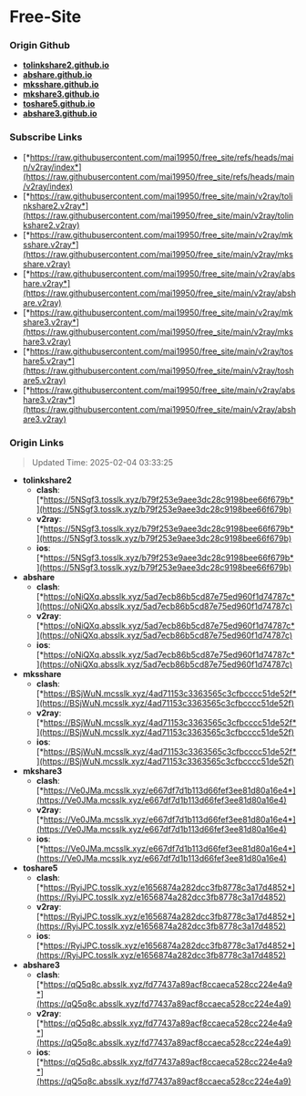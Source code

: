 # Free-Site

### Origin Github

- [**tolinkshare2.github.io**](https://github.com/tolinkshare2/tolinkshare2.github.io)
- [**abshare.github.io**](https://github.com/abshare/abshare.github.io)
- [**mksshare.github.io**](https://github.com/mksshare/mksshare.github.io)
- [**mkshare3.github.io**](https://github.com/mkshare3/mkshare3.github.io)
- [**toshare5.github.io**](https://github.com/toshare5/toshare5.github.io)
- [**abshare3.github.io**](https://github.com/abshare3/abshare3.github.io)

### Subscribe Links

- [*https://raw.githubusercontent.com/mai19950/free_site/refs/heads/main/v2ray/index*](https://raw.githubusercontent.com/mai19950/free_site/refs/heads/main/v2ray/index)
- [*https://raw.githubusercontent.com/mai19950/free_site/main/v2ray/tolinkshare2.v2ray*](https://raw.githubusercontent.com/mai19950/free_site/main/v2ray/tolinkshare2.v2ray)
- [*https://raw.githubusercontent.com/mai19950/free_site/main/v2ray/mksshare.v2ray*](https://raw.githubusercontent.com/mai19950/free_site/main/v2ray/mksshare.v2ray)
- [*https://raw.githubusercontent.com/mai19950/free_site/main/v2ray/abshare.v2ray*](https://raw.githubusercontent.com/mai19950/free_site/main/v2ray/abshare.v2ray)
- [*https://raw.githubusercontent.com/mai19950/free_site/main/v2ray/mkshare3.v2ray*](https://raw.githubusercontent.com/mai19950/free_site/main/v2ray/mkshare3.v2ray)
- [*https://raw.githubusercontent.com/mai19950/free_site/main/v2ray/toshare5.v2ray*](https://raw.githubusercontent.com/mai19950/free_site/main/v2ray/toshare5.v2ray)
- [*https://raw.githubusercontent.com/mai19950/free_site/main/v2ray/abshare3.v2ray*](https://raw.githubusercontent.com/mai19950/free_site/main/v2ray/abshare3.v2ray)

### Origin Links

> Updated Time: 2025-02-04 03:33:25

- **tolinkshare2**
  - **clash**: [*https://5NSgf3.tosslk.xyz/b79f253e9aee3dc28c9198bee66f679b*](https://5NSgf3.tosslk.xyz/b79f253e9aee3dc28c9198bee66f679b)
  - **v2ray**: [*https://5NSgf3.tosslk.xyz/b79f253e9aee3dc28c9198bee66f679b*](https://5NSgf3.tosslk.xyz/b79f253e9aee3dc28c9198bee66f679b)
  - **ios**: [*https://5NSgf3.tosslk.xyz/b79f253e9aee3dc28c9198bee66f679b*](https://5NSgf3.tosslk.xyz/b79f253e9aee3dc28c9198bee66f679b)
- **abshare**
  - **clash**: [*https://oNiQXq.absslk.xyz/5ad7ecb86b5cd87e75ed960f1d74787c*](https://oNiQXq.absslk.xyz/5ad7ecb86b5cd87e75ed960f1d74787c)
  - **v2ray**: [*https://oNiQXq.absslk.xyz/5ad7ecb86b5cd87e75ed960f1d74787c*](https://oNiQXq.absslk.xyz/5ad7ecb86b5cd87e75ed960f1d74787c)
  - **ios**: [*https://oNiQXq.absslk.xyz/5ad7ecb86b5cd87e75ed960f1d74787c*](https://oNiQXq.absslk.xyz/5ad7ecb86b5cd87e75ed960f1d74787c)
- **mksshare**
  - **clash**: [*https://BSjWuN.mcsslk.xyz/4ad71153c3363565c3cfbcccc51de52f*](https://BSjWuN.mcsslk.xyz/4ad71153c3363565c3cfbcccc51de52f)
  - **v2ray**: [*https://BSjWuN.mcsslk.xyz/4ad71153c3363565c3cfbcccc51de52f*](https://BSjWuN.mcsslk.xyz/4ad71153c3363565c3cfbcccc51de52f)
  - **ios**: [*https://BSjWuN.mcsslk.xyz/4ad71153c3363565c3cfbcccc51de52f*](https://BSjWuN.mcsslk.xyz/4ad71153c3363565c3cfbcccc51de52f)
- **mkshare3**
  - **clash**: [*https://Ve0JMa.mcsslk.xyz/e667df7d1b113d66fef3ee81d80a16e4*](https://Ve0JMa.mcsslk.xyz/e667df7d1b113d66fef3ee81d80a16e4)
  - **v2ray**: [*https://Ve0JMa.mcsslk.xyz/e667df7d1b113d66fef3ee81d80a16e4*](https://Ve0JMa.mcsslk.xyz/e667df7d1b113d66fef3ee81d80a16e4)
  - **ios**: [*https://Ve0JMa.mcsslk.xyz/e667df7d1b113d66fef3ee81d80a16e4*](https://Ve0JMa.mcsslk.xyz/e667df7d1b113d66fef3ee81d80a16e4)
- **toshare5**
  - **clash**: [*https://RyiJPC.tosslk.xyz/e1656874a282dcc3fb8778c3a17d4852*](https://RyiJPC.tosslk.xyz/e1656874a282dcc3fb8778c3a17d4852)
  - **v2ray**: [*https://RyiJPC.tosslk.xyz/e1656874a282dcc3fb8778c3a17d4852*](https://RyiJPC.tosslk.xyz/e1656874a282dcc3fb8778c3a17d4852)
  - **ios**: [*https://RyiJPC.tosslk.xyz/e1656874a282dcc3fb8778c3a17d4852*](https://RyiJPC.tosslk.xyz/e1656874a282dcc3fb8778c3a17d4852)
- **abshare3**
  - **clash**: [*https://qQ5q8c.absslk.xyz/fd77437a89acf8ccaeca528cc224e4a9*](https://qQ5q8c.absslk.xyz/fd77437a89acf8ccaeca528cc224e4a9)
  - **v2ray**: [*https://qQ5q8c.absslk.xyz/fd77437a89acf8ccaeca528cc224e4a9*](https://qQ5q8c.absslk.xyz/fd77437a89acf8ccaeca528cc224e4a9)
  - **ios**: [*https://qQ5q8c.absslk.xyz/fd77437a89acf8ccaeca528cc224e4a9*](https://qQ5q8c.absslk.xyz/fd77437a89acf8ccaeca528cc224e4a9)
